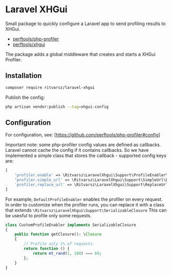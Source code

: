 # Laravel XHGui

Small package to quickly configure a Laravel app to send profiling results to XHGui.
- [perftools/php-profiler](https://github.com/perftools/php-profiler)
- [perftools/xhgui](https://github.com/perftools/xhgui)

The package adds a global middleware that creates and starts a XHGui Profiler.

## Installation
```bash
composer require ritvarsz/laravel-xhgui
```

Publish the config:
```bash
php artisan vendor:publish --tag=xhgui-config
```

## Configuration

For configuration, see: [https://github.com/perftools/php-profiler#config]

Important note: some php-profiler config values are defined as callbacks. Laravel cannot cache the config if it contains callbacks.
So we have implemented a simple class that stores the callback - supported config keys are:
```php
[
    'profiler.enable' => \Ritvarsz\LaravelXhgui\Support\ProfileEnabler\DefaultProfileEnabler::class,
    'profiler.simple_url' => \Ritvarsz\LaravelXhgui\Support\SimpleUrl\DefaultSimpleUrl::class,
    'profiler.replace_url' => \Ritvarsz\LaravelXhgui\Support\ReplaceUrl\DefaultReplaceUrl::class,
]
```

For example, `DefaultProfileEnabler` enables the profiler on every request.
In order to customize when the profiler runs, you can replace it with a class that extends `\Ritvarsz\LaravelXhgui\Support\SerializableClosure`
This can be usesful to profile only some requests.

```php
class CustomProfileEnabler implements SerializableClosure
{
    public function getClosure(): \Closure
    {
        // Profile only 1% of requests.
        return function () {
            return mt_rand(1, 100) === 69;
        };
    }
}
```
